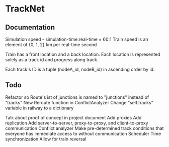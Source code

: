# TrackNet

## Documentation
Simulation speed - simulation-time:real-time = 60:1
Train speed is an element of {0, 1, 2} km per real-time second

Train has a front location and a back location.
Each location is represented solely as a track id and progress along track.

Each track's ID is a tuple (nodeA_id, nodeB_id) in ascending order by id.

## Todo

Refactor so Route's ist of junctions is named to "junctions" instead of "tracks"
New Reroute function in ConflictAnalyzer
Change "self.tracks" variable in railway to a dictionary


Talk about proof of concept in project document
Add proxies
Add replication
Add server-to-server, proxy-to-proxy, and client-to-proxy communication
Conflict analyzer
Make pre-determined track conditions that everyone has immediate access to without communication
Scheduler
Time synchronization
Allow for train reversal




